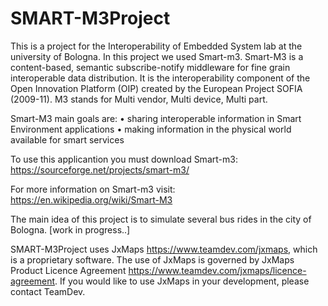 # SMART-M3Project
This is a project for the Interoperability of Embedded System lab at the university of Bologna.
In this project we used Smart-m3.
Smart-M3 is a content-based, semantic  subscribe-notify middleware for fine grain interoperable data distribution. It is the interoperability component of the Open Innovation Platform (OIP) created by the European Project SOFIA (2009-11). M3 stands for Multi vendor, Multi device, Multi part.

Smart-M3 main goals are:
• sharing interoperable information in Smart Environment applications
• making information in the physical world available for smart services

To use this applicantion you must download Smart-m3:
https://sourceforge.net/projects/smart-m3/

For more information on Smart-m3 visit:
https://en.wikipedia.org/wiki/Smart-M3

The main idea of this project is to simulate several bus rides in the city of Bologna. 
[work in progress..]





SMART-M3Project uses JxMaps https://www.teamdev.com/jxmaps, which is a proprietary software. The use of JxMaps is governed by JxMaps Product Licence Agreement https://www.teamdev.com/jxmaps/licence-agreement. If you would like to use JxMaps in your development, please contact TeamDev.


